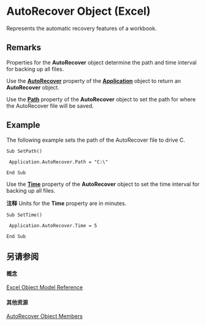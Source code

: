 
# AutoRecover Object (Excel)

Represents the automatic recovery features of a workbook. 


## Remarks

Properties for the  **AutoRecover** object determine the path and time interval for backing up all files.

Use the  **[AutoRecover](bc2453fa-4319-c1da-5ad5-2efb306c3063.md)** property of the **[Application](19b73597-5cf9-4f56-8227-b5211f657f6f.md)** object to return an **AutoRecover** object.

Use the  **[Path](1b95e149-d758-89f9-3879-760ffda01bf8.md)** property of the **AutoRecover** object to set the path for where the AutoRecover file will be saved.


## Example

The following example sets the path of the AutoRecover file to drive C.


```
Sub SetPath() 
 
 Application.AutoRecover.Path = "C:\" 
 
End Sub
```

Use the  **[Time](096783b6-77ae-75eb-08cc-fa3978aa6121.md)** property of the **AutoRecover** object to set the time interval for backing up all files.


 **注释**  Units for the  **Time** property are in minutes.




```
Sub SetTime() 
 
 Application.AutoRecover.Time = 5 
 
End Sub
```


## 另请参阅


#### 概念


[Excel Object Model Reference](11ea8598-8a20-92d5-f98b-0da04263bf2c.md)
#### 其他资源


[AutoRecover Object Members](http://msdn.microsoft.com/library/a850ea2f-9e56-4776-f29c-23a5421c4649%28Office.15%29.aspx)